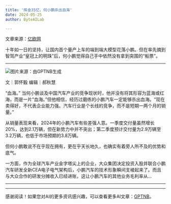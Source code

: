 ```yaml
---
title: '挥金35亿，何小鹏杀出血海'
date: 2024-05-25
author: ByteAILab

---
```


文章来源：[亿欧网](https://mp.weixin.qq.com/s/TMQIQlJh5vkeSVsKmQHnUQ)

十年如一日的坚持，让国内首个量产上车的端到端大模型花落小鹏。但在率先摘到智驾产业“皇冠上的明珠”后，何小鹏觉得自己手中依然没有拿到突围的“船票”。

---


![图片来源：由GPTNB生成](http://www.jesonc.com/upload/3B33CB85B496C0CB6FBA4C2BD79320AD/1716515879783/FrfHgPT12lAjUkqMCRoJt9cF23Z8.png)

文｜郭怀毅
编辑｜郝秋慧

“血海。”
当何小鹏谈及中国汽车产业的竞争现状时，他并没有将其形容为蓝海或红海，而是一片“血海。”但他相信，经历过磨练的小鹏汽车一定能够杀出血海。“现在卖得好，不代表企业能力强。汽车行业是个长线的竞争，而不是短期一两个月的销量。”

从销量表现来看，2024年的小鹏汽车有些差强人意。一季度交付量虽然增长20%，达到2.1万辆，但在新势力中并不突出；第二季度预计交付量为2.9万辆至3.2万辆，也低于市场预期的3.8万辆。

但何小鹏敢说不在乎现在拥有，更在乎天长地久，也确实有着旁人所不及的优势和底气。

一方面，作为全球汽车产业金字塔尖上的企业，大众集团决定投资入股并联合小鹏汽车研发全新CEA电子电气架构后，小鹏汽车的技术形象瞬间支棱起来了。而且与大众合作的研发分摊收入已经进账，这让小鹏汽车的其他业务毛利率从...

---
---
感谢阅读！如果您对AI的更多资讯感兴趣，可以查看更多AI文章：[GPTNB](https://gptnb.com)。